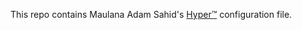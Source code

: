 This repo contains Maulana Adam Sahid's [Hyper™](https://hyper.is "Hyper™ Website") configuration file.
